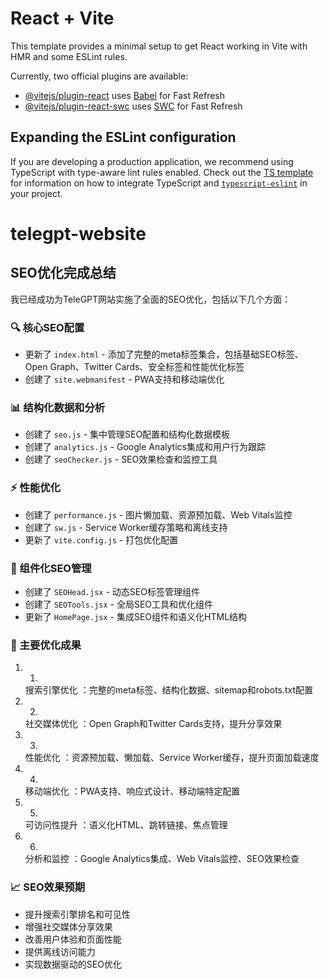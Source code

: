 # React + Vite

This template provides a minimal setup to get React working in Vite with HMR and some ESLint rules.

Currently, two official plugins are available:

- [@vitejs/plugin-react](https://github.com/vitejs/vite-plugin-react/blob/main/packages/plugin-react) uses [Babel](https://babeljs.io/) for Fast Refresh
- [@vitejs/plugin-react-swc](https://github.com/vitejs/vite-plugin-react/blob/main/packages/plugin-react-swc) uses [SWC](https://swc.rs/) for Fast Refresh

## Expanding the ESLint configuration

If you are developing a production application, we recommend using TypeScript with type-aware lint rules enabled. Check out the [TS template](https://github.com/vitejs/vite/tree/main/packages/create-vite/template-react-ts) for information on how to integrate TypeScript and [`typescript-eslint`](https://typescript-eslint.io) in your project.
# telegpt-website

## SEO优化完成总结
我已经成功为TeleGPT网站实施了全面的SEO优化，包括以下几个方面：

### 🔍 核心SEO配置
- 更新了 `index.html` - 添加了完整的meta标签集合，包括基础SEO标签、Open Graph、Twitter Cards、安全标签和性能优化标签
- 创建了 `site.webmanifest` - PWA支持和移动端优化
### 📊 结构化数据和分析
- 创建了 `seo.js` - 集中管理SEO配置和结构化数据模板
- 创建了 `analytics.js` - Google Analytics集成和用户行为跟踪
- 创建了 `seoChecker.js` - SEO效果检查和监控工具
### ⚡ 性能优化
- 创建了 `performance.js` - 图片懒加载、资源预加载、Web Vitals监控
- 创建了 `sw.js` - Service Worker缓存策略和离线支持
- 更新了 `vite.config.js` - 打包优化配置
### 🧩 组件化SEO管理
- 创建了 `SEOHead.jsx` - 动态SEO标签管理组件
- 创建了 `SEOTools.jsx` - 全局SEO工具和优化组件
- 更新了 `HomePage.jsx` - 集成SEO组件和语义化HTML结构
### 🎯 主要优化成果
1. 1.
   搜索引擎优化 ：完整的meta标签、结构化数据、sitemap和robots.txt配置
2. 2.
   社交媒体优化 ：Open Graph和Twitter Cards支持，提升分享效果
3. 3.
   性能优化 ：资源预加载、懒加载、Service Worker缓存，提升页面加载速度
4. 4.
   移动端优化 ：PWA支持、响应式设计、移动端特定配置
5. 5.
   可访问性提升 ：语义化HTML、跳转链接、焦点管理
6. 6.
   分析和监控 ：Google Analytics集成、Web Vitals监控、SEO效果检查
### 📈 SEO效果预期
- 提升搜索引擎排名和可见性
- 增强社交媒体分享效果
- 改善用户体验和页面性能
- 提供离线访问能力
- 实现数据驱动的SEO优化
